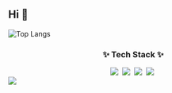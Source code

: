 ## Hi 👋

![Top Langs](https://github-readme-stats.vercel.app/api/top-langs/?username=jjjabcd&layout=compact)


<h3 align="center">✨ Tech Stack ✨</h3>







<div align="center">
  <img src="https://img.shields.io/badge/PyTorch-EE4C2C?style=for-the-badge&logo=PyTorch&logoColor=white" />&nbsp
  <img src="https://img.shields.io/badge/python-3670A0?style=for-the-badge&logo=python&logoColor=ffdd54" />&nbsp
  <img src="https://img.shields.io/badge/pandas-150458.svg?style=for-the-badge&logo=pandas&logoColor=white" />&nbsp
  <img src="https://img.shields.io/badge/numpy-4d77cf.svg?style=for-the-badge&logo=numpy&logoColor=white" />&nbsp

</div>

<img src="https://img.shields.io/badge/jupyter-2C2C32.svg?style=for-the-badge&logo=jupyter&logoColor=F37726">
